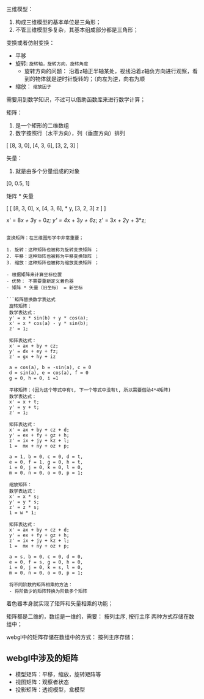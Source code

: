 三维模型：

1. 构成三维模型的基本单位是三角形；
2. 不管三维模型多复杂，其基本组成部分都是三角形；

变换或者仿射变换：

* 平移
* 旋转: `旋转轴，旋转方向，旋转角度` 
  + 旋转方向的问题： 沿着z轴正半轴某处，视线沿着z轴负方向进行观察，看到的物体就是逆时针旋转的；（向左为逆，向右为顺
* 缩放： `缩放因子` 

需要用到数学知识，不过可以借助函数库来进行数学计算；

矩阵：

1. 是一个矩形的二维数组
2. 数字按照行（水平方向），列（垂直方向）排列

[
  [8, 3, 0], 
  [4, 3, 6], 
  [3, 2, 3]
]

矢量：

1. 就是由多个分量组成的对象

[0, 0.5, 1]

矩阵 * 矢量

[                [
  [8, 3, 0],          x, 
  [4, 3, 6], *        y, 
  [3, 2, 3]           z
]                ]

x' = 8*x + 3*y + 0*z; 
y' = 4*x + 3*y + 6*z; 
z' = 3*x + 2*y + 3*z; 



``` 

变换矩阵：在三维图形学中非常重要；

1. 旋转：这种矩阵也被称为旋转变换矩阵 ；
2. 平移：这种矩阵也被称为平移变换矩阵 ；
3. 缩放：这种矩阵也被称为缩放变换矩阵 ；

- 根据矩阵来计算坐标位置
- 优势： 不需要重新定义着色器
- 矩阵 * 矢量（旧坐标） = 新坐标

```矩阵替换数学表达式
 旋转矩阵：
 数学表达式：
 y' = x * sin(b) + y * cos(a); 
 x' = x * cos(a) - y * sin(b); 
 z' = 1; 

 矩阵表达式：
 x' = ax + by + cz; 
 y' = dx + ey + fz; 
 z' = gx + hy + iz

 a = cos(a), b = -sin(a), c = 0
 d = sin(a), e = cos(a), f = 0
 g = 0, h = 0, i =1
 
 平移矩阵：(因为这个等式中有t, 下一个等式中没有t, 所以需要借助4*4矩阵)
 数学表达式：
 x' = x + t; 
 y' = y + t; 
 z' = 1; 

 矩阵表达式：
 x' = ax + by + cz + d; 
 y' = ex + fy + gz + h; 
 z' = ix + jy + kz + l; 
 1 =  mx + ny + oz + p; 

 a = 1, b = 0, c = 0, d = t, 
 e = 0, f = 1, g = 0, h = t, 
 i = 0, j = 0, k = 0, l = 0, 
 m = 0, n = 0, o = 0, p = 1; 

 缩放矩阵：
 数学表达式：
 x' = x * s; 
 y' = y * s; 
 z' = z * s; 
 1 = w * 1; 

 矩阵表达式：
 x' = ax + by + cz + d; 
 y' = ex + fy + gz + h; 
 z' = ix + jy + kz + l; 
 1 =  mx + ny + oz + p; 

 a = s, b = 0, c = 0, d = 0, 
 e = 0, f = s, g = 0, h = 0, 
 i = 0, j = 0, k = s, l = 0, 
 m = 0, n = 0, o = 0, p = 1; 

 将不同阶数的矩阵相乘的方法：
 - 将阶数少的矩阵转换为阶数多个矩阵
```

着色器本身就实现了矩阵和矢量相乘的功能；

矩阵都是二维的，数组是一维的，需要： 按列主序, 按行主序 两种方式存储在数组中；

webgl中的矩阵存储在数组中的方式： 按列主序存储；

## webgl中涉及的矩阵
- 模型矩阵：平移，缩放，旋转矩阵等
- 视图矩阵：观察者状态
- 投影矩阵：透视模型，盒模型